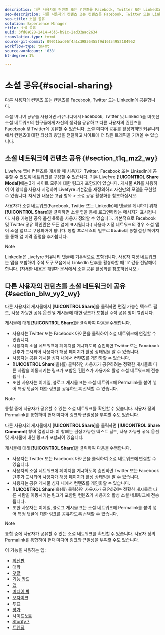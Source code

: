 ```yaml
---
description: 다른 사용자의 컨텐츠 또는 컨텐츠를 Facebook, Twitter 또는 LinkedIn에 공유합니다.
seo-description: 다른 사용자의 컨텐츠 또는 컨텐츠를 Facebook, Twitter 또는 LinkedIn에 공유합니다.
seo-title: 소셜 공유
solution: Experience Manager
title: 소셜 공유
uuid: 3fd8a628-2414-45b5-b91c-2ad33aad2634
translation-type: tm+mt
source-git-commit: 09011bac06f4a1c39836455f9d16654952184962
workflow-type: tm+mt
source-wordcount: '638'
ht-degree: 1%

---
```



# 소셜 공유{#social-sharing}

다른 사용자의 컨텐츠 또는 컨텐츠를 Facebook, Twitter 또는 LinkedIn에 공유합니다.

소셜 미디어 공유를 사용하면 커뮤니티에서 Facebook, Twitter 및 LinkedIn을 비롯한 소셜 네트워크의 친구들에게 자신의 생각을 공유하고 다른 사용자의 컨텐츠를 Facebook 및 Twitter에 공유할 수 있습니다. 소셜 미디어 공유를 활성화하면 커뮤니티에서 컨텐츠에 대한 최상의 응답을 전달하고 사이트에 더 많은 트래픽을 가져올 수 있습니다.

## 소셜 네트워크에 컨텐츠 공유 {#section_t1q_mz2_wy}

Livefyre 앱에 컨텐츠를 게시할 때 사용자가 Twitter, Facebook 또는 LinkedIn에 공유할 수 있도록 네트워크를 구성할 수 있습니다. 기본 Livefyre **[!UICONTROL Share Modal]**&#x200B;에는 3개 사이트 모두에 대한 링크가 포함되어 있습니다. 게시물 API를 사용하여 이 양식을 사용자 지정하여 Livefyre 기본값을 재정의하고 자신만의 모델을 구현할 수 있습니다. 자세한 내용은 고급 항목 > 소셜 공유 활성화를 참조하십시오.

사용자가 소셜 네트워크(Facebook, Twitter 또는 LinkedIn)에 댓글을 게시하기 위해 **[!UICONTROL Share]**&#x200B;을 클릭하면 소셜 앱을 통해 로그인하라는 메시지가 표시됩니다. 사용 가능한 공유 옵션 목록을 사용자 정의할 수 있습니다. 기본적으로 Facebook 및 Twitter 공유 확인란은 모든 앱에 표시됩니다.) 사용자 지정 네트워크의 경우 소셜 앱이 소셜 앱으로 구성되어야 합니다. 통합 프로세스의 일부로 Studio의 통합 설정 페이지를 통해 앱 자격 증명을 추가합니다.

>[!NOTE]
>
>LinkedIn은 Livefyre 커뮤니티 댓글에 기본적으로 포함됩니다. 사용자 지정 네트워크는 앱을 포함하여 주석 도구 모음에서 LinkedIn 단추를 활성화할 때 &#39;li&#39; 값을 전달해야 합니다. (자세한 내용은 개발자 문서에서 소셜 공유 활성화를 참조하십시오.)

## 다른 사용자의 컨텐츠를 소셜 네트워크에 공유 {#section_blw_vy2_wy}

다른 사용자의 게시물에서 **[!UICONTROL Share]**&#x200B;을 클릭하면 편집 가능한 텍스트 필드, 사용 가능한 공유 옵션 및 게시물에 대한 링크가 포함된 주석 공유 창이 열립니다.

게시물에 대해 **[!UICONTROL Share]**&#x200B;을 클릭하여 다음을 수행합니다.

* 사용자는 Twitter 또는 Facebook 아이콘을 클릭하여 소셜 네트워크에 연결할 수 있습니다.
* 사용자의 소셜 네트워크에 페이지를 게시하도록 승인하면 Twitter 또는 Facebook 단추가 표시되어 사용자가 해당 페이지가 활성 상태임을 알 수 있습니다.
* 사용자는 공유 게시물 상자 내에서 컨텐츠를 개인화할 수 있습니다.
* **[!UICONTROL Share]**&#x200B;을(를) 클릭하면 사용자가 공유하려는 정확한 게시물로 다른 사람을 이동시키는 링크가 포함된 컨텐츠가 사용자의 활성 소셜 네트워크에 전송됩니다.
* 또한 사용자는 이메일, 블로그 게시물 또는 소셜 네트워크에 Permalink를 붙여 넣어 특정 댓글에 대한 링크를 공유하도록 선택할 수 있습니다.

>[!NOTE]
>
>통합 중에 사용자가 공유할 수 있는 소셜 네트워크를 확인할 수 있습니다. 사용자 정의 Permalink를 통합하여 현재 미디어 링크와 균일성을 부여할 수도 있습니다.

다른 사용자의 게시물에서 **[!UICONTROL Share]**&#x200B;을 클릭하면 **[!UICONTROL Share Comment]** 창이 열립니다. 이 창에는 편집 가능한 텍스트 필드, 사용 가능한 공유 옵션 및 게시물에 대한 링크가 포함되어 있습니다.

게시물에 대해 **[!UICONTROL Share]**&#x200B;을 클릭하여 다음을 수행합니다.

* 사용자는 Twitter 또는 Facebook 아이콘을 클릭하여 소셜 네트워크에 연결할 수 있습니다.
* 사용자의 소셜 네트워크에 페이지를 게시하도록 승인하면 Twitter 또는 Facebook 단추가 표시되어 사용자가 해당 페이지가 활성 상태임을 알 수 있습니다.
* 사용자는 공유 게시물 상자 내에서 컨텐츠를 개인화할 수 있습니다.
* **[!UICONTROL Share]**&#x200B;을(를) 클릭하면 사용자가 공유하려는 정확한 게시물로 다른 사람을 이동시키는 링크가 포함된 컨텐츠가 사용자의 활성 소셜 네트워크에 전송됩니다.
* 또한 사용자는 이메일, 블로그 게시물 또는 소셜 네트워크에 Permalink를 붙여 넣어 특정 댓글에 대한 링크를 공유하도록 선택할 수 있습니다.

>[!NOTE]
>
>통합 중에 사용자가 공유할 수 있는 소셜 네트워크를 확인할 수 있습니다. 사용자 정의 Permalink를 통합하여 현재 미디어 링크와 균일성을 부여할 수도 있습니다.



이 기능을 사용하는 앱:

* [회전판](/help/using/c-about-apps/c-carousel-app/c-carousel-app.md#c_carousel_app)
* [대화](/help/using/c-about-apps/c-chat-app/c-chat-app.md#c_chat_app)
* [댓글](/help/using/c-about-apps/c-comments/c-comments.md)
* [기능 카드](/help/using/c-about-apps/c-feature-card-app/c-feature-card-app.md#c_feature_card_app)
* [맵](/help/using/c-about-apps/c-map-app/c-map-app.md#c_map_app)
* [미디어 벽](/help/using/c-about-apps/c-media-wall-app/c-media-wall-app.md#c_media_wall_app)
* [모자이크](/help/using/c-about-apps/c-mosaic-app/c-mosaic-app.md#c_mosaic_app)
* [투표](/help/using/c-about-apps/c-polls-app/c-polls-app.md#c_polls_app)
* [평가](/help/using/c-about-apps/c-reviews-app/c-reviews-app.md#c_reviews_app)
* [사이드노트](/help/using/c-about-apps/c-sidenotes-app/c-sidenotes-app.md#c_sidenotes_app)
* [Storify 2](/help/using/c-about-apps/c-storify2/c-storify2.md#c_storify2)
* [트렌딩](/help/using/c-about-apps/c-trending-app/c-trending-app.md#c_trending_app)

